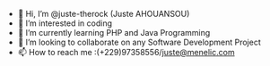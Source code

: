 - 👋 Hi, I’m @juste-therock (Juste AHOUANSOU)
- 👀 I’m interested in coding
- 🌱 I’m currently learning PHP and Java Programming
- 💞️ I’m looking to collaborate on any Software Development Project
- 📫 How to reach me :(+229)97358556/juste@menelic.com

<!---
juste-therock/juste-therock is a ✨ special ✨ repository because its `README.md` (this file) appears on your GitHub profile.
You can click the Preview link to take a look at your changes.
--->

